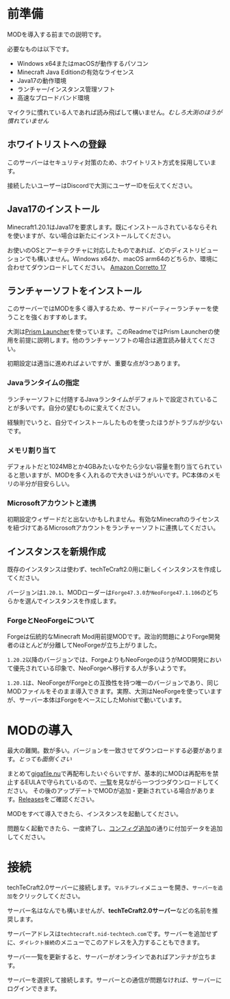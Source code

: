 # 前準備

MODを導入する前までの説明です。

必要なものは以下です。
- Windows x64またはmacOSが動作するパソコン
- Minecraft Java Editionの有効なライセンス
- Java17の動作環境
- ランチャー/インスタンス管理ソフト
- 高速なブロードバンド環境

マイクラに慣れている人であれば読み飛ばして構いません。*むしろ大渕のほうが慣れていません*

## ホワイトリストへの登録

このサーバーはセキュリティ対策のため、ホワイトリスト方式を採用しています。

接続したいユーザーはDiscordで大渕にユーザーIDを伝えてください。

## Java17のインストール

Minecraft1.20.1はJava17を要求します。既にインストールされているならそれを使いますが、ない場合は新たにインストールしてください。

お使いのOSとアーキテクチャに対応したものであれば、どのディストリビューションでも構いません。Windows x64か、macOS arm64のどちらか、環境に合わせてダウンロードしてください。
[Amazon Corretto 17](https://docs.aws.amazon.com/corretto/latest/corretto-17-ug/downloads-list.html)

## ランチャーソフトをインストール

このサーバーではMODを多く導入するため、サードパーティーランチャーを使うことを強くおすすめします。

大渕は[Prism Launcher](https://prismlauncher.org/download/)を使っています。このReadmeではPrism Launcherの使用を前提に説明します。他のランチャーソフトの場合は適宜読み替えてください。

初期設定は適当に進めればよいですが、重要な点が3つあります。

### Javaランタイムの指定

ランチャーソフトに付随するJavaランタイムがデフォルトで設定されていることが多いです。自分の望むものに変えてください。

経験則でいうと、自分でインストールしたものを使ったほうがトラブルが少ないです。

### メモリ割り当て

デフォルトだと1024MBとか4GBみたいなやたら少ない容量を割り当てられていると思いますが、MODを多く入れるので大きいほうがいいです。PC本体のメモリの半分が目安らしい。

### Microsoftアカウントと連携

初期設定ウィザードだと出ないかもしれません。有効なMinecraftのライセンスを紐づけてあるMicrosoftアカウントをランチャーソフトに連携してください。

## インスタンスを新規作成

既存のインスタンスは使わず、techTeCraft2.0用に新しくインスタンスを作成してください。

バージョンは`1.20.1`、MODローダーは`Forge47.3.0`か`NeoForge47.1.106`のどちらかを選んでインスタンスを作成します。

### ForgeとNeoForgeについて

Forgeは伝統的なMinecraft Mod用前提MODです。政治的問題によりForge開発者のほとんどが分離してNeoForgeが立ち上がりました。

`1.20.2`以降のバージョンでは、ForgeよりもNeoForgeのほうがMOD開発において優先されている印象で、NeoForgeへ移行する人が多いようです。

`1.20.1`は、NeoForgeがForgeとの互換性を持つ唯一のバージョンであり、同じMODファイルをそのまま導入できます。実際、大渕はNeoForgeを使っていますが、サーバー本体はForgeをベースにしたMohistで動いています。

# MODの導入

最大の難関。数が多い。バージョンを一致させてダウンロードする必要があります。*とっても面倒くさい*

まとめて[gigafile.nu](https://gigafile.nu/)で再配布したいぐらいですが、基本的にMODは再配布を禁止するEULAで守られているので、[一覧](https://github.com/rinfromniigata/techTeCraft/releases/tag/v2.0)を見ながら一つづつダウンロードしてください。
その後のアップデートでMODが追加・更新されている場合があります。[Releases](https://github.com/rinfromniigata/techTeCraft/releases)をご確認ください。

MODをすべて導入できたら、インスタンスを起動してください。

問題なく起動できたら、一度終了し、[コンフィグ追加](https://github.com/rinfromniigata/techTeCraft/releases/tag/v2.0.1)の通りに付加データを追加してください。

# 接続

techTeCraft2.0サーバーに接続します。`マルチプレイ`メニューを開き、`サーバーを追加`をクリックしてください。

サーバー名はなんでも構いませんが、**techTeCraft2.0サーバー**などの名前を推奨します。

サーバーアドレスは`techtecraft.nid-techtech.com`です。サーバーを追加せずに、`ダイレクト接続`のメニューでこのアドレスを入力することもできます。

サーバー一覧を更新すると、サーバーがオンラインであればアンテナが立ちます。

サーバーを選択して接続します。サーバーとの通信が問題なければ、サーバーにログインできます。
